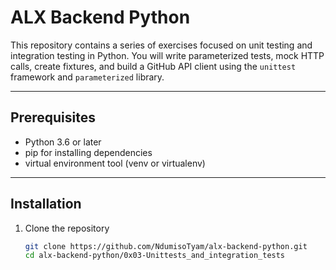 # ALX Backend Python

This repository contains a series of exercises focused on unit testing and integration testing in Python. You will write parameterized tests, mock HTTP calls, create fixtures, and build a GitHub API client using the `unittest` framework and `parameterized` library.

---

## Prerequisites

- Python 3.6 or later  
- pip for installing dependencies  
- virtual environment tool (venv or virtualenv)  

---

## Installation

1. Clone the repository  
   ```bash
   git clone https://github.com/NdumisoTyam/alx-backend-python.git
   cd alx-backend-python/0x03-Unittests_and_integration_tests
